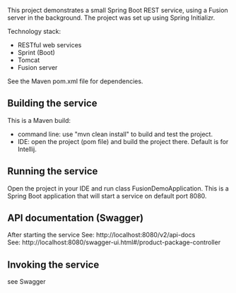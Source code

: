 
This project demonstrates a small Spring Boot REST service, using a Fusion server in the background.
The project was set up using Spring Initializr.

Technology stack:
  - RESTful web services
  - Sprint (Boot)
  - Tomcat
  - Fusion server

See the Maven pom.xml file for dependencies.


Building the service
--------------------
This is a Maven build:
 - command line: use "mvn clean install" to build and test the project.
 - IDE: open the project (pom file) and build the project there. Default is for Intellij. 
  
Running the service 
-------------------
  Open the project in your IDE and run class FusionDemoApplication.
  This is a Spring Boot application that will start a service on default port 8080.
  
  
API documentation (Swagger)
---------------------------
   After starting the service 
     See: http://localhost:8080/v2/api-docs  
     See: http://localhost:8080/swagger-ui.html#/product-package-controller


Invoking the service
--------------------
see Swagger

   





